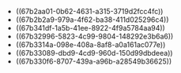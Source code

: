 - ((67b2aa01-0b62-4631-a315-3719d2fcc4fc))
- ((67b2b2a9-979a-4f62-ba38-411d025296c4))
- ((67b341df-1a5b-41ee-8922-4f9a5784aa94))
- ((67b32996-5823-4c99-9804-148292e3b6a6))
- ((67b3314a-098e-408a-8af8-a0a161ac077e))
- ((67b33089-dbd9-4cd9-960d-150d99dbdeea))
- ((67b330f6-8707-439a-a96b-a28549b36625))